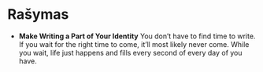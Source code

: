 # Rašymas

* **Make Writing a Part of Your Identity** You don’t have to find time to write. If you wait for the right time to come, it’ll most likely never come. While you wait, life just happens and fills every second of every day of you have.

